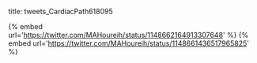 title: tweets_CardiacPath618095

{% embed url='https://twitter.com/MAHoureih/status/1148662164913307648' %}
{% embed url='https://twitter.com/MAHoureih/status/1148661436517965825' %}
